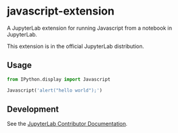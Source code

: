 # javascript-extension

A JupyterLab extension for running Javascript from a notebook in JupyterLab.

This extension is in the official JupyterLab distribution.

## Usage

```python
from IPython.display import Javascript

Javascript('alert("hello world");')
```

## Development

See the [JupyterLab Contributor Documentation](https://github.com/jupyterlab/jupyterlab/blob/4.2.x/CONTRIBUTING.md).
